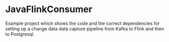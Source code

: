 # JavaFlinkConsumer
Example project which shows the code and the correct dependencies for setting up a change data data capture pipeline from Kafka to Flink and then to Postgresql. 
